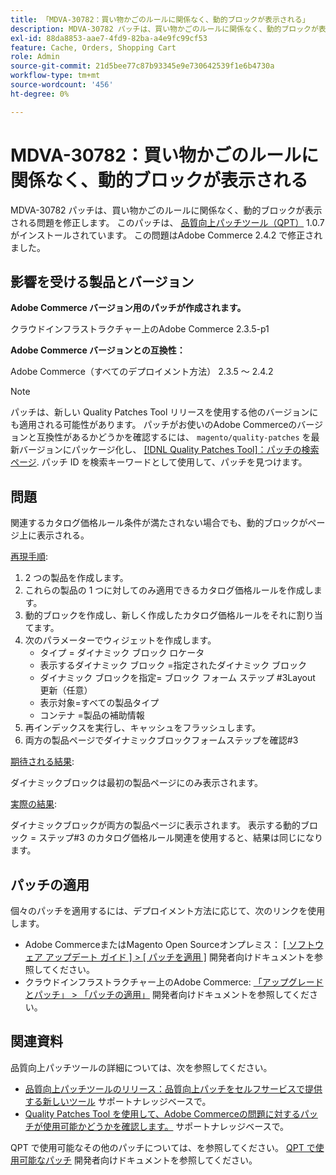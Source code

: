 ```yaml
---
title: 「MDVA-30782：買い物かごのルールに関係なく、動的ブロックが表示される」
description: MDVA-30782 パッチは、買い物かごのルールに関係なく、動的ブロックが表示される問題を修正します。 このパッチは、[Quality Patches Tool （QPT） ] （/help/announcements/adobe-commerce-announcements/magento-quality-patches-released-new-tool-to-self-serve-quality-patches.md） 1.0.7 がインストールされている場合に利用できます。 この問題はAdobe Commerce 2.4.2 で修正されました。
exl-id: 88da8853-aae7-4fd9-82ba-a4e9fc99cf53
feature: Cache, Orders, Shopping Cart
role: Admin
source-git-commit: 21d5bee77c87b93345e9e730642539f1e6b4730a
workflow-type: tm+mt
source-wordcount: '456'
ht-degree: 0%

---
```


# MDVA-30782：買い物かごのルールに関係なく、動的ブロックが表示される

MDVA-30782 パッチは、買い物かごのルールに関係なく、動的ブロックが表示される問題を修正します。 このパッチは、 [品質向上パッチツール（QPT）](/help/announcements/adobe-commerce-announcements/magento-quality-patches-released-new-tool-to-self-serve-quality-patches.md) 1.0.7 がインストールされています。 この問題はAdobe Commerce 2.4.2 で修正されました。

## 影響を受ける製品とバージョン

**Adobe Commerce バージョン用のパッチが作成されます。**

クラウドインフラストラクチャー上のAdobe Commerce 2.3.5-p1

**Adobe Commerce バージョンとの互換性：**

Adobe Commerce（すべてのデプロイメント方法） 2.3.5 ～ 2.4.2

>[!NOTE]
>
>パッチは、新しい Quality Patches Tool リリースを使用する他のバージョンにも適用される可能性があります。 パッチがお使いのAdobe Commerceのバージョンと互換性があるかどうかを確認するには、 `magento/quality-patches` を最新バージョンにパッケージ化し、 [[!DNL Quality Patches Tool]：パッチの検索ページ](https://devdocs.magento.com/quality-patches/tool.html#patch-grid). パッチ ID を検索キーワードとして使用して、パッチを見つけます。

## 問題

関連するカタログ価格ルール条件が満たされない場合でも、動的ブロックがページ上に表示される。

<u>再現手順</u>:

1. 2 つの製品を作成します。
1. これらの製品の 1 つに対してのみ適用できるカタログ価格ルールを作成します。
1. 動的ブロックを作成し、新しく作成したカタログ価格ルールをそれに割り当てます。
1. 次のパラメーターでウィジェットを作成します。
   * タイプ = ダイナミック ブロック ロケータ
   * 表示するダイナミック ブロック =指定されたダイナミック ブロック
   * ダイナミック ブロックを指定= ブロック フォーム ステップ \#3Layout 更新（任意）
   * 表示対象=すべての製品タイプ
   * コンテナ =製品の補助情報
1. 再インデックスを実行し、キャッシュをフラッシュします。
1. 両方の製品ページでダイナミックブロックフォームステップを確認\#3

<u>期待される結果</u>:

ダイナミックブロックは最初の製品ページにのみ表示されます。

<u>実際の結果</u>:

ダイナミックブロックが両方の製品ページに表示されます。 表示する動的ブロック = ステップ\#3 のカタログ価格ルール関連を使用すると、結果は同じになります。

## パッチの適用

個々のパッチを適用するには、デプロイメント方法に応じて、次のリンクを使用します。

* Adobe CommerceまたはMagento Open Sourceオンプレミス： [[ ソフトウェア アップデート ガイド ] > [ パッチを適用 ]](https://devdocs.magento.com/guides/v2.4/comp-mgr/patching/mqp.html) 開発者向けドキュメントを参照してください。
* クラウドインフラストラクチャー上のAdobe Commerce: [「アップグレードとパッチ」 > 「パッチの適用」](https://devdocs.magento.com/cloud/project/project-patch.html) 開発者向けドキュメントを参照してください。

## 関連資料

品質向上パッチツールの詳細については、次を参照してください。

* [品質向上パッチツールのリリース：品質向上パッチをセルフサービスで提供する新しいツール](/help/announcements/adobe-commerce-announcements/magento-quality-patches-released-new-tool-to-self-serve-quality-patches.md) サポートナレッジベースで。
* [Quality Patches Tool を使用して、Adobe Commerceの問題に対するパッチが使用可能かどうかを確認します。](/help/support-tools/patches-available-in-qpt-tool/check-patch-for-magento-issue-with-magento-quality-patches.md) サポートナレッジベースで。

QPT で使用可能なその他のパッチについては、を参照してください。 [QPT で使用可能なパッチ](https://devdocs.magento.com/quality-patches/tool.html#patch-grid) 開発者向けドキュメントを参照してください。
